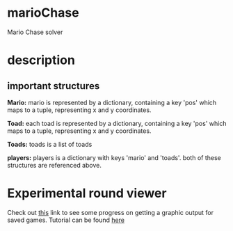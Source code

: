 # marioChase
Mario Chase solver

# description
## important structures

**Mario:** mario is represented by a dictionary, containing a key 'pos' which maps to a tuple, representing x and y coordinates.

**Toad:** each toad is represented by a dictionary, containing a key 'pos' which maps to a tuple, representing x and y coordinates.

**Toads:** toads is a list of toads

**players:** players is a dictionary with keys 'mario' and 'toads'. both of these structures are referenced above.


# Experimental round viewer

Check out [this](https://jsfiddle.net/adenta/jw4ehsws/2/) link to see some progress on getting a graphic output for saved games.
Tutorial can be found [here](http://alignedleft.com/projects/2014/easy-as-pi/)
